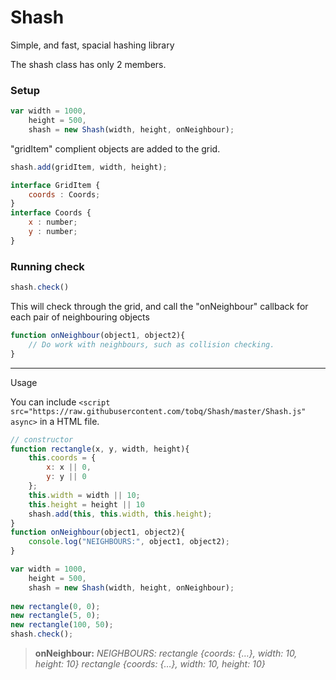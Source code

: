 # Shash
Simple, and fast, spacial hashing library

The shash class has only 2 members.

### Setup
```javascript
var width = 1000,
    height = 500,
    shash = new Shash(width, height, onNeighbour);
```
"gridItem" complient objects are added to the grid.

```javascript
shash.add(gridItem, width, height);

interface GridItem {
    coords : Coords;
}
interface Coords {
    x : number;
    y : number;
}
```
### Running check

```javascript
shash.check()
``` 
This will check through the grid, and call the "onNeighbour" callback for each pair of neighbouring objects

```javascript
function onNeighbour(object1, object2){
    // Do work with neighbours, such as collision checking.
}
```
-----

Usage

You can include `<script src="https://raw.githubusercontent.com/tobq/Shash/master/Shash.js" async>` in a HTML file.

```javascript
// constructor
function rectangle(x, y, width, height){
    this.coords = {
        x: x || 0,
        y: y || 0
    };
    this.width = width || 10;
    this.height = height || 10
    shash.add(this, this.width, this.height);
}
function onNeighbour(object1, object2){
    console.log("NEIGHBOURS:", object1, object2);
}

var width = 1000,
    height = 500,
    shash = new Shash(width, height, onNeighbour);
    
new rectangle(0, 0);
new rectangle(5, 0);
new rectangle(100, 50);
shash.check();
```
> **onNeighbour:** *NEIGHBOURS: rectangle {coords: {…}, width: 10, height: 10} rectangle {coords: {…}, width: 10, height: 10}*
